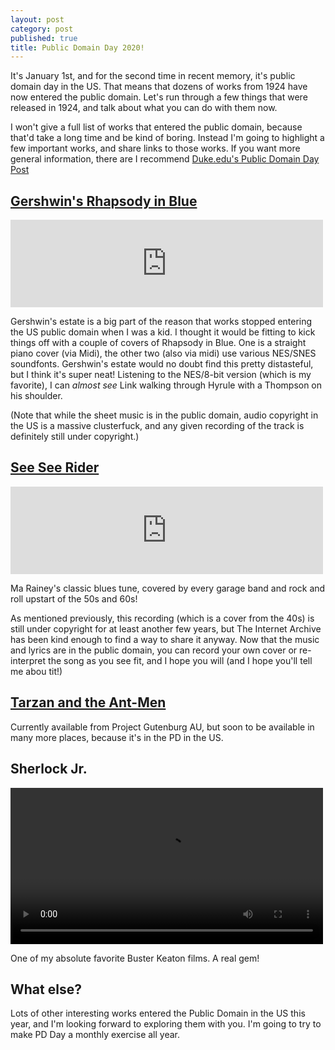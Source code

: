 ```yaml
---
layout: post
category: post
published: true
title: Public Domain Day 2020!
---
```

It's January 1st, and for the second time in recent memory, it's public domain day in the US. That means that dozens of works from 1924 have now entered the public domain. Let's run through a few things that were released in 1924, and talk about what you can do with them now. 

I won't give a full list of works that entered the public domain, because that'd take a long time and be kind of boring. Instead I'm going to highlight a few important works, and share links to those works. If you want more general information, there are I recommend [Duke.edu's Public Domain Day Post](https://web.law.duke.edu/cspd/publicdomainday/2020/)

## [Gershwin's Rhapsody in Blue](https://archive.org/embed/Rhapsody-in-Blue-Remixes)

<iframe src="https://archive.org/embed/Rhapsody-in-Blue-Remixes" width="500" height="140" frameborder="0" webkitallowfullscreen="true" mozallowfullscreen="true" allowfullscreen></iframe>

Gershwin's estate is a big part of the reason that works stopped entering the US public domain when I was a kid. I thought it would be fitting to kick things off with a couple of covers of Rhapsody in Blue. One is a straight piano cover (via Midi), the other two (also via midi) use various NES/SNES soundfonts. Gershwin's estate would no doubt find this pretty distasteful, but I think it's super neat! Listening to the NES/8-bit version (which is my favorite), I can *almost see* Link walking through Hyrule with a Thompson on his shoulder. 

(Note that while the sheet music is in the public domain, audio copyright in the US is a massive clusterfuck, and any given recording of the track is definitely still under copyright.) 

## [See See Rider](https://archive.org/embed/78_see-see-rider-blues_bea-booze-rainey_gbia0049689a) 

<iframe src="https://archive.org/embed/78_see-see-rider-blues_bea-booze-rainey_gbia0049689a" width="500" height="140" frameborder="0" webkitallowfullscreen="true" mozallowfullscreen="true" allowfullscreen></iframe>

Ma Rainey's classic blues tune, covered by every garage band and rock and roll upstart of the 50s and 60s!

As mentioned previously, this recording (which is a cover from the 40s) is still under copyright for at least another few years, but The Internet Archive has been kind enough to find a way to share it anyway. Now that the music and lyrics are in the public domain, you can record your own cover or re-interpret the song as you see fit, and I hope you will (and I hope you'll tell me abou tit!) 


## [Tarzan and the Ant-Men](http://gutenberg.net.au/ebooks06/0600651h.html)

Currently available from Project Gutenburg AU, but soon to be available in many more places, because it's in the PD in the US. 

## Sherlock Jr. 

<video width="500" src="https://upload.wikimedia.org/wikipedia/commons/9/95/Sherlock_Jr._%281924%29.webm
"  controls>

</video>

One of my absolute favorite Buster Keaton films. A real gem! 

## What else? 

Lots of other interesting works entered the Public Domain in the US this year, and I'm looking forward to exploring them with you. I'm going to try to make PD Day a monthly exercise all year. 
